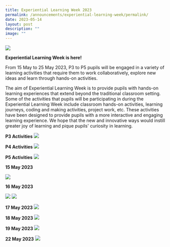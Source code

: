 ```yaml
---
title: Experiential Learning Week 2023
permalink: /announcements/experiential-learning-week/permalink/
date: 2023-05-14
layout: post
description: ""
image: ""
---
```

![](/images/el%20week%20banner.jpeg)

**Experiential Learning Week is here!**

From 15 May to 25 May 2023, P3 to P5 pupils will be engaged in a variety of learning activities that require them to work collaboratively, explore new ideas and learn through hands-on activities.

The aim of Experiential Learning Week is to provide pupils with hands-on learning experiences that extend beyond the traditional classroom setting. Some of the activities that pupils will be participating in during the Experiential Learning Week include classroom hands-on activities, learning journeys, coding and making activities, project work, etc. These activities have been designed to provide pupils with a more interactive and engaging learning experience. We hope that the new and innovative ways would instill greater joy of learning and pique pupils' curiosity in learning.

**P3 Activities** ![](/images/Experiential%20Learning%20Week/p3%20activities.jpeg)

**P4 Activities** ![](/images/Experiential%20Learning%20Week/p4%20activities.jpeg)

**P5 Activities** ![](/images/Experiential%20Learning%20Week/p5%20activities.jpeg)

**15 May 2023**

![](/images/elw%2015%20may.png)

**16 May 2023**

![](/images/elw%20day%202%20(3).png)
![](/images/elw%20day%202%20(1).png)

**17 May 2023**
![](/images/easter-photo-gr_61575161%20(1).png)

**18 May 2023**
![](/images/elw%20day%204%20(2).png)

**19 May 2023**
![](/images/elw%20day%205.png)

**22 May 2023**
![](/images/elw%20day%206.png)
























































































































































